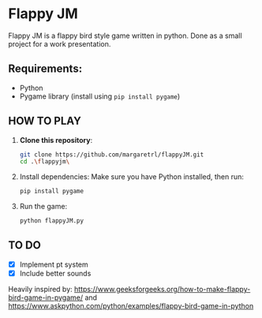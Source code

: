 # Flappy JM
Flappy JM is a flappy bird style game written in python. Done as a small project for a work presentation.

## Requirements:
- Python
- Pygame library (install using `pip install pygame`)

## HOW TO PLAY
1. **Clone this repository**:
   ```bash
   git clone https://github.com/margaretrl/flappyJM.git
   cd .\flappyjm\

2. Install dependencies: Make sure you have Python installed, then run:
   ```bash
   pip install pygame

3. Run the game:
   ```bash
   python flappyJM.py


## TO DO
- [X] Implement pt system
- [X] Include better sounds

Heavily inspired by: https://www.geeksforgeeks.org/how-to-make-flappy-bird-game-in-pygame/ and https://www.askpython.com/python/examples/flappy-bird-game-in-python 
